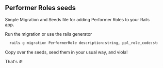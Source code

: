## Performer Roles seeds

Simple Migration and Seeds file for adding Performer Roles to your Rails app.

Run the migration or use the rails generator

```bash
  rails g migration PerformerRole description:string, ppl_role_code:string, active:boolean
```

Copy over the seeds, seed them in your usual way, and viola!

That's it!
